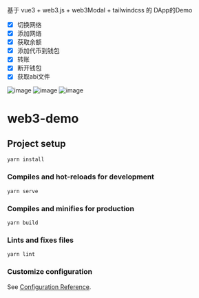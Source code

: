 基于 vue3 + web3.js + web3Modal + tailwindcss 的 DApp的Demo

- [x] 切换网络
- [x] 添加网络
- [x] 获取余额
- [x] 添加代币到钱包
- [x] 转账
- [x] 断开钱包
- [x] 获取abi文件

![image](https://user-images.githubusercontent.com/12030736/174463359-c94aaa93-5750-4f95-95fb-8e766c0fceb6.png)
![image](https://user-images.githubusercontent.com/12030736/174463371-24519287-a198-46f4-af71-4c9bbb6ae17f.png)
![image](https://user-images.githubusercontent.com/12030736/174463381-89477ad3-dbe2-46c8-94a6-490d6435486b.png)

# web3-demo


## Project setup
```
yarn install
```

### Compiles and hot-reloads for development
```
yarn serve
```

### Compiles and minifies for production
```
yarn build
```

### Lints and fixes files
```
yarn lint
```

### Customize configuration
See [Configuration Reference](https://cli.vuejs.org/config/).
